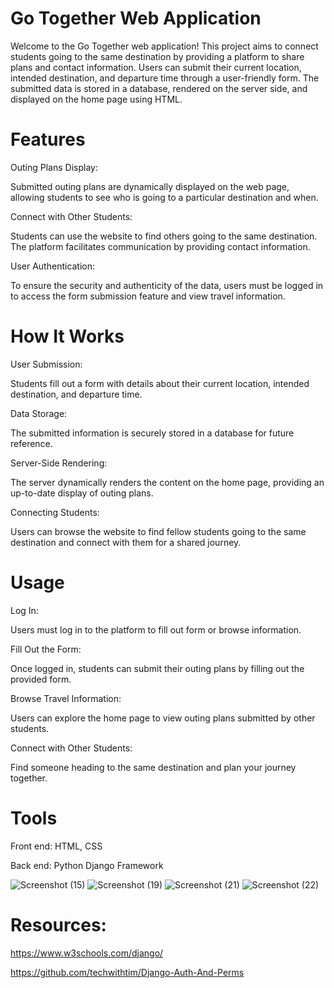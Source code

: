 # Go Together Web Application
Welcome to the Go Together web application! This project aims to connect students going to the same destination by providing a platform to share plans and contact information. Users can submit their current location, intended destination, and departure time through a user-friendly form. The submitted data is stored in a database, rendered on the server side, and displayed on the home page using HTML.

# Features

Outing Plans Display:

Submitted outing plans are dynamically displayed on the web page, allowing students to see who is going to a particular destination and when.

Connect with Other Students:

Students can use the website to find others going to the same destination. The platform facilitates communication by providing contact information.

User Authentication:

To ensure the security and authenticity of the data, users must be logged in to access the form submission feature and view travel information.

# How It Works

User Submission:

Students fill out a form with details about their current location, intended destination, and departure time.

Data Storage:

The submitted information is securely stored in a database for future reference.

Server-Side Rendering:

The server dynamically renders the content on the home page, providing an up-to-date display of outing plans.

Connecting Students:

Users can browse the website to find fellow students going to the same destination and connect with them for a shared journey.

# Usage

Log In:

Users must log in to the platform to fill out form or browse information.

Fill Out the Form:

Once logged in, students can submit their outing plans by filling out the provided form.

Browse Travel Information:

Users can explore the home page to view outing plans submitted by other students.

Connect with Other Students:

Find someone heading to the same destination and plan your journey together.

# Tools

Front end: HTML, CSS

Back end: Python Django Framework

![Screenshot (15)](https://github.com/Ifethecoder/gotogether/assets/103268343/65b5e311-7b00-4353-9059-5f384088d8f7)
![Screenshot (19)](https://github.com/Ifethecoder/gotogether/assets/103268343/0b41d9c4-9fc1-4aaf-8afa-b79d6bbda527)
![Screenshot (21)](https://github.com/Ifethecoder/gotogether/assets/103268343/9cfa007d-f0d0-4784-8120-d65b0b034c54)
![Screenshot (22)](https://github.com/Ifethecoder/gotogether/assets/103268343/49217008-b295-4bba-a9f8-80c19c550889)

# Resources:
https://www.w3schools.com/django/

https://github.com/techwithtim/Django-Auth-And-Perms
